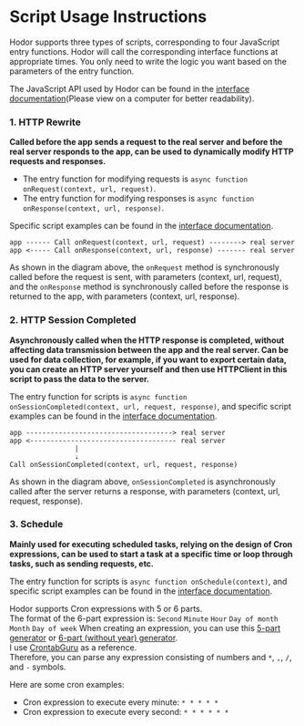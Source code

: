 # Script Usage Instructions

Hodor supports three types of scripts, corresponding to four JavaScript entry functions. Hodor will call the corresponding interface functions at appropriate times. You only need to write the logic you want based on the parameters of the entry function.   

The JavaScript API used by Hodor can be found in the [interface documentation](https://ximlu.github.io/global.html#onRequest)(Please view on a computer for better readability).

### 1. HTTP Rewrite  
**Called before the app sends a request to the real server and before the real server responds to the app, can be used to dynamically modify HTTP requests and responses.**

- The entry function for modifying requests is `async function onRequest(context, url, request)`.
- The entry function for modifying responses is `async function onResponse(context, url, response)`.
  
Specific script examples can be found in the [interface documentation](https://ximlu.github.io/global.html#onRequest).

```
app ------ Call onRequest(context, url, request) --------> real server
app <----- Call onResponse(context, url, response) ------- real server
```

As shown in the diagram above, the `onRequest` method is synchronously called before the request is sent, with parameters (context, url, request), and the `onResponse` method is synchronously called before the response is returned to the app, with parameters (context, url, response).

### 2. HTTP Session Completed  

**Asynchronously called when the HTTP response is completed, without affecting data transmission between the app and the real server. Can be used for data collection, for example, if you want to export certain data, you can create an HTTP server yourself and then use HTTPClient in this script to pass the data to the server.**

The entry function for scripts is `async function onSessionCompleted(context, url, request, response)`, and specific script examples can be found in the [interface documentation](https://ximlu.github.io/global.html#onSessionCompleted).

```
app ------------------------------------> real server
app <------------------------------------ real server
				| 
				⇣
Call onSessionCompleted(context, url, request, response)
```

As shown in the diagram above, `onSessionCompleted` is asynchronously called after the server returns a response, with parameters (context, url, request, response).

### 3. Schedule

**Mainly used for executing scheduled tasks, relying on the design of Cron expressions, can be used to start a task at a specific time or loop through tasks, such as sending requests, etc.**

The entry function for scripts is `async function onSchedule(context)`, and specific script examples can be found in the [interface documentation](https://ximlu.github.io/global.html#onSchedule).

Hodor supports Cron expressions with 5 or 6 parts.  
The format of the 6-part expression is: ```Second``` ```Minute``` ```Hour``` ```Day of month``` ```Month``` ```Day of week```
When creating an expression, you can use this [5-part generator](https://crontab.guru) or [6-part (without year) generator](https://www.freeformatter.com/cron-expression-generator-quartz.html).  
I use [CrontabGuru](https://crontab.guru/) as a reference.  
Therefore, you can parse any expression consisting of numbers and `*`, `,`, `/`, and `-` symbols.

Here are some cron examples:

- Cron expression to execute every minute: `* * * * *`  
- Cron expression to execute every second: `* * * * * *`